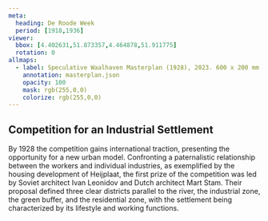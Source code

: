 ```yaml
---
meta:
  heading: De Roode Week
  period: [1918,1936]
viewer:
  bbox: [4.402631,51.873357,4.464878,51.911775]
  rotation: 0
allmaps:
  - label: Speculative Waalhaven Masterplan (1928), 2023. 600 x 200 mm. The Berlage.
    annotation: masterplan.json
    opacity: 100
    mask: rgb(255,0,0)
    colorize: rgb(255,0,0)
---
```


## Competition for an Industrial Settlement

By 1928 the competition gains international traction, presenting the opportunity for a new urban model. Confronting a paternalistic relationship between the workers and individual industries, as exemplified by the housing development of Heijplaat, the first prize of the competition was led by Soviet architect Ivan Leonidov and Dutch architect Mart Stam. Their proposal defined three clear districts parallel to the river, the industrial zone, the green buffer, and the residential zone, with the settlement being characterized by its lifestyle and working functions. 

